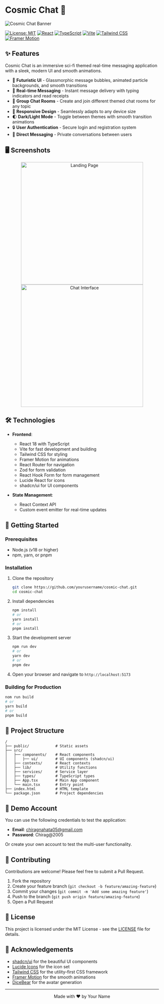 # Cosmic Chat 🌌

![Cosmic Chat Banner](https://images.unsplash.com/photo-1534796636912-3b95b3ab5986?w=1200&q=80)

[![License: MIT](https://img.shields.io/badge/License-MIT-yellow.svg)](https://opensource.org/licenses/MIT)
[![React](https://img.shields.io/badge/React-18.2.0-blue)](https://reactjs.org/)
[![TypeScript](https://img.shields.io/badge/TypeScript-5.8.2-blue)](https://www.typescriptlang.org/)
[![Vite](https://img.shields.io/badge/Vite-6.2.3-purple)](https://vitejs.dev/)
[![Tailwind CSS](https://img.shields.io/badge/Tailwind-3.4.1-38B2AC)](https://tailwindcss.com/)
[![Framer Motion](https://img.shields.io/badge/Framer_Motion-11.18.2-ff69b4)](https://www.framer.com/motion/)

## ✨ Features

Cosmic Chat is an immersive sci-fi themed real-time messaging application with a sleek, modern UI and smooth animations.

- 🚀 **Futuristic UI** - Glassmorphic message bubbles, animated particle backgrounds, and smooth transitions
- 💬 **Real-time Messaging** - Instant message delivery with typing indicators and read receipts
- 👥 **Group Chat Rooms** - Create and join different themed chat rooms for any topic
- 📱 **Responsive Design** - Seamlessly adapts to any device size
- 🌓 **Dark/Light Mode** - Toggle between themes with smooth transition animations
- 🔒 **User Authentication** - Secure login and registration system
- 📨 **Direct Messaging** - Private conversations between users

## 🖥️ Screenshots

<div align="center">
  <img src="https://images.unsplash.com/photo-1614624532983-4ce03382d63d?w=800&q=80" alt="Landing Page" width="400" />
  <img src="https://images.unsplash.com/photo-1596526131083-e8c633c948d2?w=800&q=80" alt="Chat Interface" width="400" />
</div>

## 🛠️ Technologies

- **Frontend**:
  - React 18 with TypeScript
  - Vite for fast development and building
  - Tailwind CSS for styling
  - Framer Motion for animations
  - React Router for navigation
  - Zod for form validation
  - React Hook Form for form management
  - Lucide React for icons
  - shadcn/ui for UI components

- **State Management**:
  - React Context API
  - Custom event emitter for real-time updates

## 🚀 Getting Started

### Prerequisites

- Node.js (v18 or higher)
- npm, yarn, or pnpm

### Installation

1. Clone the repository
   ```bash
   git clone https://github.com/yourusername/cosmic-chat.git
   cd cosmic-chat
   ```

2. Install dependencies
   ```bash
   npm install
   # or
   yarn install
   # or
   pnpm install
   ```

3. Start the development server
   ```bash
   npm run dev
   # or
   yarn dev
   # or
   pnpm dev
   ```

4. Open your browser and navigate to `http://localhost:5173`

### Building for Production

```bash
nom run build
# or
yarn build
# or
pnpm build
```

## 📝 Project Structure

```
/
├── public/            # Static assets
├── src/
│   ├── components/    # React components
│   │   ├── ui/        # UI components (shadcn/ui)
│   ├── contexts/      # React contexts
│   ├── lib/           # Utility functions
│   ├── services/      # Service layer
│   ├── types/         # TypeScript types
│   ├── App.tsx        # Main App component
│   └── main.tsx       # Entry point
├── index.html         # HTML template
└── package.json       # Project dependencies
```

## 🧪 Demo Account

You can use the following credentials to test the application:

- **Email**: chiragnahata05@gmail.com
- **Password**: Chirag@2005

Or create your own account to test the multi-user functionality.

## 🤝 Contributing

Contributions are welcome! Please feel free to submit a Pull Request.

1. Fork the repository
2. Create your feature branch (`git checkout -b feature/amazing-feature`)
3. Commit your changes (`git commit -m 'Add some amazing feature'`)
4. Push to the branch (`git push origin feature/amazing-feature`)
5. Open a Pull Request

## 📄 License

This project is licensed under the MIT License - see the [LICENSE](LICENSE) file for details.

## 🙏 Acknowledgements

- [shadcn/ui](https://ui.shadcn.com/) for the beautiful UI components
- [Lucide Icons](https://lucide.dev/) for the icon set
- [Tailwind CSS](https://tailwindcss.com/) for the utility-first CSS framework
- [Framer Motion](https://www.framer.com/motion/) for the smooth animations
- [DiceBear](https://www.dicebear.com/) for the avatar generation

---

<p align="center">Made with ❤️ by Your Name</p>
